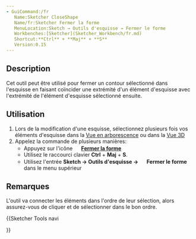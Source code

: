 ```yaml
---
- GuiCommand:/fr
   Name:Sketcher CloseShape
   Name/fr:Sketcher Fermer la forme
   MenuLocation:Sketch → Outils d'esquisse → Fermer le forme
   Workbenches:[Sketcher](Sketcher_Workbench/fr.md)
   Shortcut:**Ctrl** + **Maj** + **S**
   Version:0.15
---
```


## Description

Cet outil peut être utilisé pour fermer un contour sélectionné dans l\'esquisse en faisant coïncider une extrémité d\'un élément d\'esquisse avec l\'extrémité de l\'élément d\'esquisse sélectionné ensuite.

## Utilisation

1.  Lors de la modification d\'une esquisse, sélectionnez plusieurs fois vos éléments d\'esquisse dans la [Vue en arborescence](Tree_view/fr.md) ou dans la [Vue 3D](3D_view/fr.md)
2.  Appelez la commande de plusieurs manières:
    -   Appuyez sur l\'icône **<img src=images/Sketcher_CloseShape.svg style="width:16px"> [Fermer la forme](Sketcher_CloseShape/fr.md)**
    -   Utilisez le raccourci clavier **Ctrl** + **Maj** + **S**.
    -   Utilisez l\'entrée **Sketch → Outils d'esquisse → <img src=images/Sketcher_CloseShape.svg style="width:16px"> Fermer le forme** dans le menu supérieur

## Remarques

L\'outil va connecter les éléments dans l\'ordre de leur sélection, alors assurez-vous de cliquer et de sélectionner dans le bon ordre.





{{Sketcher Tools navi

}}  
